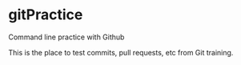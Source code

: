 # gitPractice
Command line practice with Github

This is the place to test commits, pull requests, etc from Git training.
